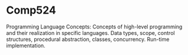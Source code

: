 # Comp524
Programming Language Concepts: Concepts of high-level programming and their realization in specific languages. Data types, scope, control structures, procedural abstraction, classes, concurrency. Run-time implementation.
